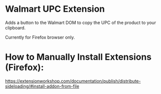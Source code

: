 # Walmart UPC Extension 
Adds a button to the Walmart DOM to copy the UPC of the product to your clipboard.

Currently for Firefox browser only.

# How to Manually Install Extensions (Firefox): 
https://extensionworkshop.com/documentation/publish/distribute-sideloading/#install-addon-from-file
